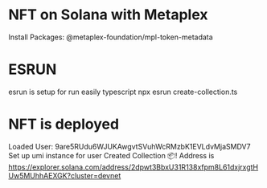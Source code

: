 # NFT on Solana with Metaplex

Install Packages:
@metaplex-foundation/mpl-token-metadata

# ESRUN
 esrun is setup for run easily typescript
npx esrun create-collection.ts

# NFT is deployed
Loaded User:  9are5RUdu6WJUKAwgvtSVuhWcRMzbK1EVLdvMjaSMDV7
Set up umi instance for user
Created Collection 📦! Address is https://explorer.solana.com/address/2dpwt3BbxU31R138xfpm8L61dxjrxgtHUw5MUhhAEXGK?cluster=devnet